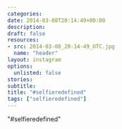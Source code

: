 ```yaml
---
categories:
date: 2014-03-08T20:14:49+00:00
description:
draft: false
resources:
- src: 2014-03-08_20-14-49_UTC.jpg
  name: "header"
layout: instagram
options:
  unlisted: false
stories:
subtitle:
title: "#selfieredefined"
tags: ["selfieredefined"]
---
```


"#selfieredefined"
